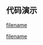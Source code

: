 <h2>代码演示</h2>

<div class="container-demo-main">

<div class="container-demo-left">

[filename](../../src/image.html ':include :type=code  :fragment=htmldemo')

</div>

<div class="container-demo-right">

[filename](../../src/image.html ':include width=375 height=667')

</div>